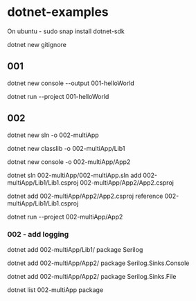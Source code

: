 # dotnet-examples

On ubuntu - sudo snap install dotnet-sdk

dotnet new gitignore

## 001

dotnet new console --output 001-helloWorld

dotnet run --project 001-helloWorld

## 002

dotnet new sln -o 002-multiApp

dotnet new classlib -o 002-multiApp/Lib1

dotnet new console -o 002-multiApp/App2

dotnet sln 002-multiApp/002-multiApp.sln add 002-multiApp/Lib1/Lib1.csproj 002-multiApp/App2/App2.csproj

dotnet add 002-multiApp/App2/App2.csproj reference 002-multiApp/Lib1/Lib1.csproj

dotnet run --project 002-multiApp/App2

### 002 - add logging

dotnet add  002-multiApp/Lib1/ package Serilog

dotnet add  002-multiApp/App2/ package Serilog.Sinks.Console

dotnet add  002-multiApp/App2/ package Serilog.Sinks.File

dotnet list 002-multiApp package
